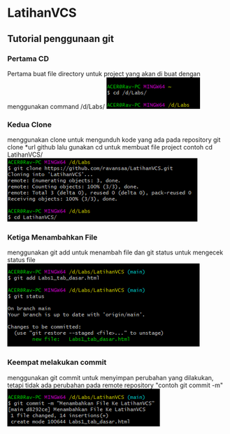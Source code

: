 # LatihanVCS
## Tutorial penggunaan git

### Pertama CD
Pertama buat file directory untuk project yang akan di buat dengan menggunakan command /d/Labs/ 
![Gambar](ScreenShot/ss1.png)
### Kedua Clone
menggunakan clone untuk mengunduh kode yang ada pada repository git clone *url github lalu gunakan cd untuk membuat file project contoh cd LatihanVCS/                                 
![Gambar](ScreenShot/ss2.png)
### Ketiga Menambahkan File
menggunakan git add untuk menambah file dan git status untuk mengecek status file
![Gambar](ScreenShot/ss3.png)
### Keempat melakukan commit
menggunakan git commit untuk menyimpan perubahan yang dilakukan, tetapi tidak ada perubahan pada remote repository "contoh git commit -m"                                                   
![Gambar](ScreenShot/ss4.png)